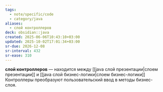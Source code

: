 ```yaml
---
tags:
  - note/specific/code
  - category/java
aliases:
  - слой контроллеров
deck: obsidian::java
created: 2025-06-06T10:43:10+03:00
updated: 2025-10-02T17:01:34+03:00
sr-due: 2026-12-08
sr-interval: 432
sr-ease: 310
---
```


**слой контроллеров**
—
находится между [[java слой презентации|слоем презентации]] и [[java слой бизнес-логики|слоем бизнес-логики]]
Контроллеры преобразуют пользовательский ввод в методы бизнес-слоя.
